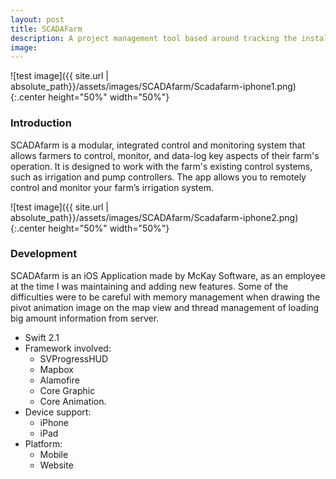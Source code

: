 ```yaml
---
layout: post
title: SCADAFarm
description: A project management tool based around tracking the installation of cables
image:
---
```


![test image]({{ site.url | absolute_path}}/assets/images/SCADAfarm/Scadafarm-iphone1.png){:.center height="50%" width="50%"}

### Introduction
SCADAfarm is a modular, integrated control and monitoring system that allows farmers to control, monitor, and data-log key aspects of their farm's operation. It is designed to work with the farm's existing control systems, such as irrigation and pump controllers. The app allows you to remotely control and monitor your farm’s irrigation system.

![test image]({{ site.url | absolute_path}}/assets/images/SCADAfarm/Scadafarm-iphone2.png){:.center height="50%" width="50%"}

### Development
SCADAfarm is an iOS Application made by McKay Software, as an employee at the time I was maintaining and adding new features. Some of the difficulties were to be careful with memory management when drawing the pivot animation image on the map view and thread management of loading big amount information from server.

- Swift 2.1
- Framework involved:
  - SVProgressHUD
  - Mapbox
  - Alamofire
  - Core Graphic
  - Core Animation.
- Device support:
  - iPhone
  - iPad
- Platform:
  - Mobile
  - Website
